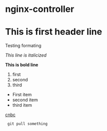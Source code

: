 # nginx-controller
# This is first header line
Testing formating

*This line is italicized*

**This is bold line**

1. first
1. second
1. third

- First item
- second item
- third item

[cnbc](https://www.cnbc.com)

` git pull something`
